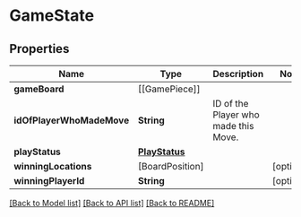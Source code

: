 # GameState

## Properties
Name | Type | Description | Notes
------------ | ------------- | ------------- | -------------
**gameBoard** | [[GamePiece]] |  | 
**idOfPlayerWhoMadeMove** | **String** | ID of the Player who made this Move. | 
**playStatus** | [**PlayStatus**](PlayStatus.md) |  | 
**winningLocations** | [BoardPosition] |  | [optional] 
**winningPlayerId** | **String** |  | [optional] 

[[Back to Model list]](../README.md#documentation-for-models) [[Back to API list]](../README.md#documentation-for-api-endpoints) [[Back to README]](../README.md)


